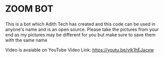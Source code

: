 # ZOOM BOT<h3>

This is a bot which Adith Tech has created and this code can be used in anyone's name and is an open source. Please take the pictures from your end as my pictures may be different for you but make sure to save them with the same name

Video is avaiable on YouTube
Video Link: https://youtu.be/vlk1hEJacxw
